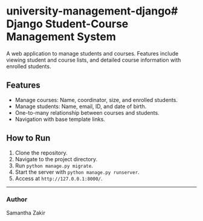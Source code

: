 # university-management-django# Django Student-Course Management System
A web application to manage students and courses. Features include viewing student and course lists, and detailed course information with enrolled students.

## Features
- Manage courses: Name, coordinator, size, and enrolled students.
- Manage students: Name, email, ID, and date of birth.
- One-to-many relationship between courses and students.
- Navigation with base template links.

## How to Run
1. Clone the repository.
2. Navigate to the project directory.
3. Run `python manage.py migrate`.
4. Start the server with `python manage.py runserver`.
5. Access at `http://127.0.0.1:8000/`.

---

### Author
Samantha Zakir

